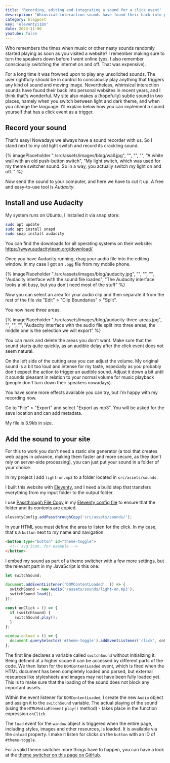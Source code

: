 ```yaml
---
title: 'Recording, editing and integrating a sound for a click event'
description: "Whimsical interaction sounds have found their back into personal websites in recent years, and I think that's wonderful. I explain below how you can implement a sound in your website that has a click event as a trigger."
category: blogpost
key: 'eleventyi18n'
date: 2023-11-06
youtube: false
---
```


Who remembers the times when music or other nasty sounds randomly started playing as soon as you visited a website? I remember making sure to turn the speakers down before I went online (yes, I also remember consciously switching the internet on and off. That was expensive).

For a long time it was frowned upon to play any unsolicited sounds. The user rightfully should be in control to consciously play anything that triggers any kind of sound and moving image. Nevertheless, whimsical interaction sounds have found their back into personal websites in recent years, and I think that's wonderful. My site also makes a (hopefully) subtle sound in two places, namely when you switch between light and dark theme, and when you change the language. I'll explain below how you can implement a sound yourself that has a click event as a trigger.

## Record your sound

That's easy! Nowadays we always have a sound recorder with us. So I stand next to my old light switch and record its crackling sound.

{% imagePlaceholder "./src/assets/images/blog/wall.jpg", "", "", "", "A white wall with an old push-button switch", "My light switch, which was used for my theme switcher sound. So in a way, you actually switch my light on and off. " %}

Now send the sound to your computer, and here we have to cut it up. A free and easy-to-use tool is _Audacity_.

## Install and use Audacity

My system runs on Ubuntu, I installed it via snap store:

```bash
sudo apt update
sudo apt install snapd
sudo snap install audacity
```

You can find the downloads for all operating systems on their website: https://www.audacityteam.org/download/

Once you have Audacity running, drag your audio file into the editing window. In my case I got an `.ogg` file from my mobile phone.

{% imagePlaceholder "./src/assets/images/blog/audacity.jpg", "", "", "", "Audacity interface with the sound file loaded", "The Audacity interface looks a bit busy, but you don't need most of the stuff" %}

Now you can select an area for your audio clip and then separate it from the rest of the file via "Edit" > "Clip Boundaries" > "Split".

You now have three areas.

{% imagePlaceholder "./src/assets/images/blog/audacity-three-areas.jpg", "", "", "", "Audacity interface with the audio file split into three areas, the middle one is the selection we will export" %}

You can mark and delete the areas you don't want. Make sure that the sound starts quite quickly, as an audible delay after the click event does not seem natural.

On the left side of the cutting area you can adjust the volume. My original sound is a bit too loud and intense for my taste, especially as you probably don't expect the action to trigger an audible sound. Adjust it down a bit until it sounds pleasant in relation to your normal volume for music playback (people don't turn down their speakers nowadays).

You have some more effects available you can try, but I'm happy with my recording now.

Go to "File" > "Export" and select "Export as mp3". You will be asked for the save location and can add metadata.

My file is 3.9kb in size.

## Add the sound to your site

For this to work you don't need a static site generator (a tool that creates web pages in advance, making them faster and more secure, as they don't rely on server-side processing), you can just put your sound in a folder of your choice.

In my project I add `light-on.mp3` to a folder located in `src/assets/sounds`.

I built this website with [Eleventy](https://www.11ty.dev/), and I need a build step that transfers everything from my input folder to the output folder.

I use [Passthrough File Copy](https://www.11ty.dev/docs/copy/) in my [Eleventy config file](/en/blog/organizing-the-eleventy-config-file/) to ensure that the folder and its contents are copied.

```js
eleventyConfig.addPassthroughCopy('src/assets/sounds/');
```

In your HTML you must define the area to listen for the click. In my case, that's a `button` next to my name and navigation.

```html
<button type="button" id="theme-toggle">
  <!-- svg icon, for example -->
</button>
```

I embed my sound as part of a theme switcher with a few more settings, but the relevant part in my JavaScript is this one:

```js
let switchSound;

document.addEventListener('DOMContentLoaded', () => {
  switchSound = new Audio('/assets/sounds/light-on.mp3');
  switchSound.load();
});

const onClick = () => {
  if (switchSound) {
    switchSound.play();
  }
};

window.onload = () => {
  document.querySelector('#theme-toggle').addEventListener('click', onClick);
};
```

The first line declares a variable called `switchSound` without initializing it. Being defined at a higher scope it can be accessed by different parts of the code. We then listen for the `DOMContentLoaded` event, which is fired when the HTML document has been completely loaded and parsed, but external resources like stylesheets and images may not have been fully loaded yet. This is to make sure that the loading of the sound does not block any important assets.

Within the event listener for `DOMContentLoaded`, I create the new `Audio` object and assign it to the `switchSound` variable. The actual playing of the sound (using the `HTMLMediaElement` `play()` method) - takes place in the function expression `onClick`.

The `load` event for the `window` object is triggered when the entire page, including styles, images and other resources, is loaded. It is available via the `onload` property.
I make it listen for clicks on the `button` with an ID of `#theme-toggle`.

For a valid theme switcher more things have to happen, you can have a look at the [theme switcher on this page on GitHub](https://github.com/madrilene/lenesaile.com/blob/main/src/assets/scripts/theme-toggle.js).
